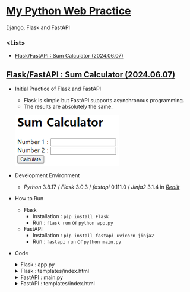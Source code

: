 # [My Python Web Practice](../README.md)

Django, Flask and FastAPI


### \<List>

- [Flask/FastAPI : Sum Calculator (2024.06.07)](#flaskfastapi--sum-calculator-20240607)


## [Flask/FastAPI : Sum Calculator (2024.06.07)](#list)

- Initial Practice of Flask and FastAPI  
  - Flask is simple but FastAPI supports asynchronous programming.
  - The results are absolutely the same.

  ![Sum Calculator](./Images/Flask_FastAPI_SumCalculator.png)

- Development Environment  
  - *Python* 3.8.17 / *Flask* 3.0.3 / *fastapi* 0.111.0 / *Jinja2* 3.1.4 in [*Replit*](https://replit.com/)

- How to Run
  - Flask
    - Installation : `pip install Flask`
    - Run : `flask run` or `python app.py`
  - FastAPI
    - Installation : `pip install fastapi uvicorn jinja2`
    - Run : `fastapi run` or `python main.py`

- Code
  <details>
    <summary>Flask : app.py</summary>

  ```python
  from flask import Flask, request, render_template
  ```
  ```python
  app = Flask(__name__)

  @app.route('/', methods=['GET', 'POST'])
  def index():
      """
      Handle the root URL route and calculate the sum of two numbers.

      Returns:
          str: Rendered HTML template with the result if POST request, otherwise the form.
      """
      result = None
      if request.method == 'POST':
          try:
              num1 = float(request.form['num1'])
              num2 = float(request.form['num2'])
              result = num1 + num2
          except (ValueError, KeyError):
              result = 'Invalid input. Please enter valid numbers.'
      return render_template('index.html', result=result)
  ```
  ```python
  if __name__ == '__main__':
      # Run the Flask development server with debug mode enabled.
      app.run(debug=True)
  ```
  </details>
  <details>
    <summary>Flask : templates/index.html</summary>

  ```html
  <!doctype html>
  <html lang="en">
  <head>
      <meta charset="UTF-8">
      <meta name="viewport" content="width=device-width, initial-scale=1.0">
      <title>Sum Calculator (2024.06.07)</title>
  </head>
  <body>
      <h1>Sum Calculator</h1>
      <form method="post" action="/">
          <label for="num1">Number 1 :</label>
          <input type="text" id="num1" name="num1" required>
          <br>
          <label for="num2">Number 2 :</label>
          <input type="text" id="num2" name="num2" required>
          <br>
          <input type="submit" value="Calculate">
      </form>
      {% if result is not none %}
          <h2>Result: {{ result }}</h2>
      {% endif %}
  </body>
  </html>
  ```
  </details>
  <details>
    <summary>FastAPI : main.py</summary>

  ```python
  from fastapi import FastAPI, Form
  from fastapi.responses import HTMLResponse
  from fastapi.templating import Jinja2Templates
  from fastapi.requests import Request
  ```
  ```python
  app = FastAPI()

  templates = Jinja2Templates(directory="templates")
  ```
  ```python
  @app.get("/", response_class=HTMLResponse)
  async def get_form(request: Request):
      """
      Handle the root URL route with a GET request.

      Args:
          request (Request): The request object.

      Returns:
          HTMLResponse: Rendered HTML form template.
      """
      return templates.TemplateResponse("index.html", {"request": request, "result": None})
  ```
  ```python
  @app.post("/", response_class=HTMLResponse)
  async def post_form(request: Request, num1: float = Form(...), num2: float = Form(...)):
      """
      Handle the root URL route with a POST request and calculate the sum of two numbers.

      Args:
          request (Request): The request object.
          num1 (float): The first number.
          num2 (float): The second number.

      Returns:
          HTMLResponse: Rendered HTML template with the result.
      """
      result = num1 + num2
      return templates.TemplateResponse("index.html", {"request": request, "result": result})
  ```
  ```python
  if __name__ == '__main__':
      import uvicorn
      # Run the FastAPI development server.
      uvicorn.run(app, host="127.0.0.1", port=8000, log_level="info")
  ```
  </details>
  <details>
    <summary>FastAPI : templates/index.html</summary>

  ```html
  <!doctype html>
  <html lang="en">
  <head>
      <meta charset="UTF-8">
      <meta name="viewport" content="width=device-width, initial-scale=1.0">
      <title>Sum Calculator (2024.06.07)</title>
  </head>
  <body>
      <h1>Sum Calculator</h1>
      <form method="post" action="/">
          <label for="num1">Number 1 :</label>
          <input type="text" id="num1" name="num1" required>
          <br>
          <label for="num2">Number 2 :</label>
          <input type="text" id="num2" name="num2" required>
          <br>
          <input type="submit" value="Calculate">
      </form>
      {% if result is not none %}
          <h2>Result: {{ result }}</h2>
      {% endif %}
  </body>
  </html>
  ```
  </details>
